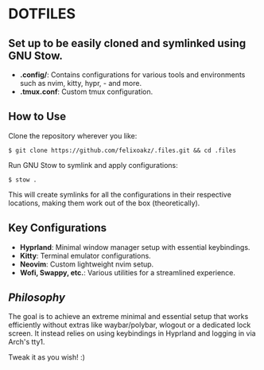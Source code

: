 # DOTFILES

## Set up to be easily cloned and symlinked using GNU Stow.

- **.config/**: Contains configurations for various tools and environments such as nvim, kitty, hypr, - and more.
- **.tmux.conf**: Custom tmux configuration.



## How to Use

Clone the repository wherever you like:

```$ git clone https://github.com/felixoakz/.files.git && cd .files```

Run GNU Stow to symlink and apply configurations:

```$ stow .```

This will create symlinks for all the configurations in their respective locations, making them work out of the box (theoretically).



## Key Configurations

- **Hyprland**: Minimal window manager setup with essential keybindings.
- **Kitty**: Terminal emulator configurations.
- **Neovim**: Custom lightweight nvim setup.
- **Wofi, Swappy, etc.**: Various utilities for a streamlined experience.



## *Philosophy*

The goal is to achieve an extreme minimal and essential setup that works efficiently without extras like waybar/polybar, wlogout or a dedicated lock screen. It instead relies on using keybindings in Hyprland and logging in via Arch's tty1.

Tweak it as you wish! :)
